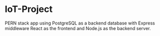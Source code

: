 ﻿# IoT-Project

PERN stack app using PostgreSQL as a backend database with Express middleware React as the frontend and Node.js as the backend server.
